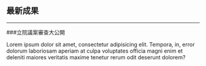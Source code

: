 ## 最新成果

-----

###立院議案審查大公開

Lorem ipsum dolor sit amet, consectetur adipisicing elit. Tempora, in, error dolorum laboriosam aperiam at culpa voluptates officia magni enim et deleniti maiores veritatis maxime tenetur rerum odit deserunt dolorem?